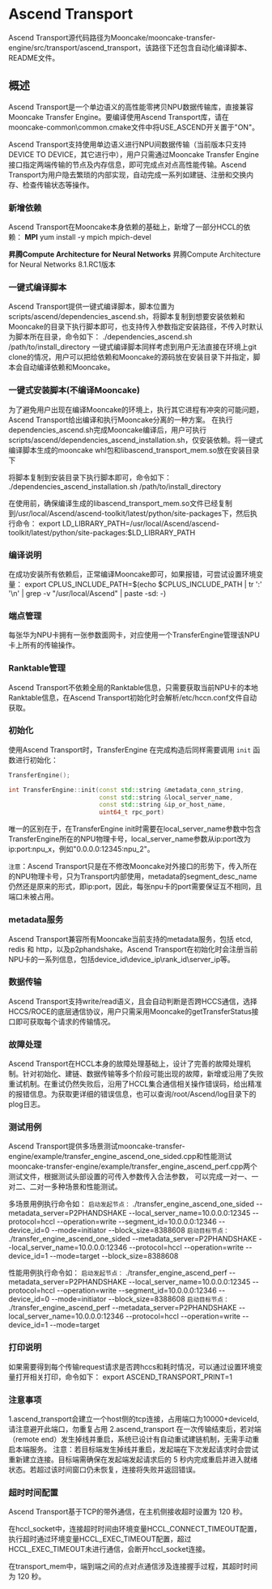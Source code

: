 # Ascend Transport
Ascend Transport源代码路径为Mooncake/mooncake-transfer-engine/src/transport/ascend_transport，该路径下还包含自动化编译脚本、README文件。
## 概述
Ascend Transport是一个单边语义的高性能零拷贝NPU数据传输库，直接兼容Mooncake Transfer Engine。要编译使用Ascend Transport库，请在mooncake-common\common.cmake文件中将USE_ASCEND开关置于"ON"。

Ascend Transport支持使用单边语义进行NPU间数据传输（当前版本只支持DEVICE TO DEVICE，其它进行中），用户只需通过Mooncake Transfer Engine接口指定两端传输的节点及内存信息，即可完成点对点高性能传输。Ascend Transport为用户隐去繁琐的内部实现，自动完成一系列如建链、注册和交换内存、检查传输状态等操作。

### 新增依赖
Ascend Transport在Mooncake本身依赖的基础上，新增了一部分HCCL的依赖：
**MPI**
yum install -y mpich mpich-devel

**昇腾Compute Architecture for Neural Networks**
昇腾Compute Architecture for Neural Networks 8.1.RC1版本

### 一键式编译脚本
Ascend Transport提供一键式编译脚本，脚本位置为scripts/ascend/dependencies_ascend.sh，将脚本复制到想要安装依赖和Mooncake的目录下执行脚本即可，也支持传入参数指定安装路径，不传入时默认为脚本所在目录，命令如下：
./dependencies_ascend.sh /path/to/install_directory
一键式编译脚本同样考虑到用户无法直接在环境上git clone的情况，用户可以把给依赖和Mooncake的源码放在安装目录下并指定，脚本会自动编译依赖和Mooncake。

### 一键式安装脚本(不编译Mooncake)
为了避免用户出现在编译Mooncake的环境上，执行其它进程有冲突的可能问题，Ascend Transport给出编译和执行Mooncake分离的一种方案。
在执行dependencies_ascend.sh完成Mooncake编译后，用户可执行scripts/ascend/dependencies_ascend_installation.sh，仅安装依赖。将一键式编译脚本生成的mooncake whl包和libascend_transport_mem.so放在安装目录下

将脚本复制到安装目录下执行脚本即可，命令如下：
./dependencies_ascend_installation.sh /path/to/install_directory

在使用前，确保编译生成的libascend_transport_mem.so文件已经复制到/usr/local/Ascend/ascend-toolkit/latest/python/site-packages下，然后执行命令：
export LD_LIBRARY_PATH=/usr/local/Ascend/ascend-toolkit/latest/python/site-packages:$LD_LIBRARY_PATH

### 编译说明
在成功安装所有依赖后，正常编译Mooncake即可，如果报错，可尝试设置环境变量：
export CPLUS_INCLUDE_PATH=$(echo $CPLUS_INCLUDE_PATH | tr ':' '\n' | grep -v "/usr/local/Ascend" | paste -sd: -)

### 端点管理
每张华为NPU卡拥有一张参数面网卡，对应使用一个TransferEngine管理该NPU卡上所有的传输操作。

### Ranktable管理
Ascend Transport不依赖全局的Ranktable信息，只需要获取当前NPU卡的本地Ranktable信息，在Ascend Transport初始化时会解析/etc/hccn.conf文件自动获取。

### 初始化
使用Ascend Transport时，TransferEngine 在完成构造后同样需要调用 `init` 函数进行初始化：
```cpp
TransferEngine();

int TransferEngine::init(const std::string &metadata_conn_string,
                         const std::string &local_server_name,
                         const std::string &ip_or_host_name,
                         uint64_t rpc_port)
```
唯一的区别在于，在TransferEngine init时需要在local_server_name参数中包含TransferEngine所在的NPU物理卡号，local_server_name参数从ip:port改为ip:port:npu_x，例如"0.0.0.0:12345:npu_2"。

```注意```：Ascend Transport只是在不修改Mooncake对外接口的形势下，传入所在的NPU物理卡号，只为Transport内部使用，metadata的segment_desc_name仍然还是原来的形式，即ip:port，因此，每张npu卡的port需要保证互不相同，且端口未被占用。

### metadata服务
Ascend Transport兼容所有Mooncake当前支持的metadata服务，包括 etcd, redis 和 http，以及p2phandshake。Ascend Transport在初始化时会注册当前NPU卡的一系列信息，包括device_id\device_ip\rank_id\server_ip等。

### 数据传输
Ascend Transport支持write/read语义，且会自动判断是否跨HCCS通信，选择HCCS/ROCE的底层通信协议，用户只需采用Mooncake的getTransferStatus接口即可获取每个请求的传输情况。

### 故障处理
Ascend Transport在HCCL本身的故障处理基础上，设计了完善的故障处理机制。针对初始化、建链、数据传输等多个阶段可能出现的故障，新增或沿用了失败重试机制。在重试仍然失败后，沿用了HCCL集合通信相关操作错误码，给出精准的报错信息。为获取更详细的错误信息，也可以查询/root/Ascend/log目录下的plog日志。

### 测试用例
Ascend Transport提供多场景测试mooncake-transfer-engine/example/transfer_engine_ascend_one_sided.cpp和性能测试mooncake-transfer-engine/example/transfer_engine_ascend_perf.cpp两个测试文件，根据测试头部设置的可传入参数传入合法参数，
可以完成一对一、一对二、二对一多种场景和性能测试。

多场景用例执行命令如：
```启动发起节点：```
./transfer_engine_ascend_one_sided --metadata_server=P2PHANDSHAKE --local_server_name=10.0.0.0:12345 --protocol=hccl --operation=write --segment_id=10.0.0.0:12346 --device_id=0 --mode=initiator --block_size=8388608
```启动目标节点：```
./transfer_engine_ascend_one_sided --metadata_server=P2PHANDSHAKE --local_server_name=10.0.0.0:12346 --protocol=hccl --operation=write --device_id=1 --mode=target --block_size=8388608

性能用例执行命令如：
```启动发起节点：```
./transfer_engine_ascend_perf --metadata_server=P2PHANDSHAKE --local_server_name=10.0.0.0:12345 --protocol=hccl --operation=write --segment_id=10.0.0.0:12346 --device_id=0 --mode=initiator --block_size=8388608
```启动目标节点：```
./transfer_engine_ascend_perf --metadata_server=P2PHANDSHAKE --local_server_name=10.0.0.0:12346 --protocol=hccl --operation=write --device_id=1 --mode=target

### 打印说明
如果需要得到每个传输request请求是否跨hccs和耗时情况，可以通过设置环境变量打开相关打印，命令如下：
export ASCEND_TRANSPORT_PRINT=1

### 注意事项
1.ascend_transport会建立一个host侧的tcp连接，占用端口为10000+deviceId,请注意避开此端口，勿重复占用
2.ascend_transport 在一次传输结束后，若对端（remote end）发生掉线并重启，系统已设计有自动重试建链机制，无需手动重启本端服务。
注意：若目标端发生掉线并重启，发起端在下次发起请求时会尝试重新建立连接。目标端需确保在发起端发起请求后的 5 秒内完成重启并进入就绪状态。若超过该时间窗口仍未恢复，连接将失败并返回错误。

### 超时时间配置
Ascend Transport基于TCP的带外通信，在主机侧接收超时设置为 120 秒。

在hccl_socket中，连接超时时间由环境变量HCCL_CONNECT_TIMEOUT配置，执行超时通过环境变量HCCL_EXEC_TIMEOUT配置，超过HCCL_EXEC_TIMEOUT未进行通信，会断开hccl_socket连接。

在transport_mem中，端到端之间的点对点通信涉及连接握手过程，其超时时间为 120 秒。